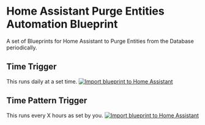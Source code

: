 # Home Assistant Purge Entities Automation Blueprint

A set of Blueprints for Home Assistant to Purge Entities from the Database periodically.

## Time Trigger
This runs daily at a set time.
[![Import blueprint to Home Assistant](https://my.home-assistant.io/badges/blueprint_import.svg)](https://my.home-assistant.io/redirect/blueprint_import/?blueprint_url=https://github.com/illuzn/homeassistant-purge-entities-automation/blob/main/purge_entities_time_trigger_blueprint.yaml)

## Time Pattern Trigger
This runs every X hours as set by you.
[![Import blueprint to Home Assistant](https://my.home-assistant.io/badges/blueprint_import.svg)](https://my.home-assistant.io/redirect/blueprint_import/?blueprint_url=https://github.com/illuzn/homeassistant-purge-entities-automation/blob/main/purge_entities_time_trigger_blueprint.yaml)
